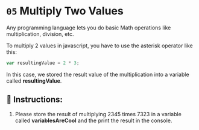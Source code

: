 # `05` Multiply Two Values

Any programming language lets you do basic Math operations like multiplication, division, etc.

To multiply 2 values in javascript, you have to use the asterisk operator like this:
```js
var resultingValue = 2 * 3;
```
In this case, we stored the result value of the multiplication into a variable called **resultingValue**.
## 📝 Instructions:

1. Please store the result of multiplying 2345 times 7323 in a variable called **variablesAreCool** and the print the result in the console.



